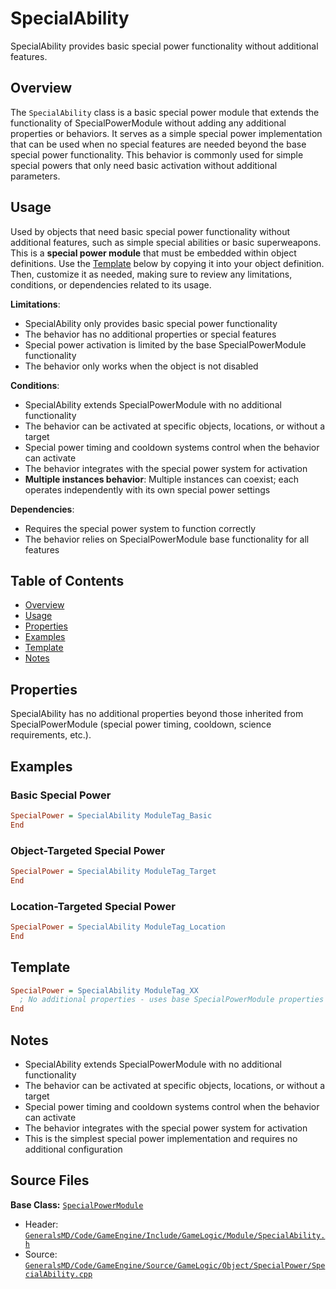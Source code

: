 # SpecialAbility

SpecialAbility provides basic special power functionality without additional features.

## Overview

The `SpecialAbility` class is a basic special power module that extends the functionality of SpecialPowerModule without adding any additional properties or behaviors. It serves as a simple special power implementation that can be used when no special features are needed beyond the base special power functionality. This behavior is commonly used for simple special powers that only need basic activation without additional parameters.

## Usage

Used by objects that need basic special power functionality without additional features, such as simple special abilities or basic superweapons. This is a **special power module** that must be embedded within object definitions. Use the [Template](#template) below by copying it into your object definition. Then, customize it as needed, making sure to review any limitations, conditions, or dependencies related to its usage.

**Limitations**:
- SpecialAbility only provides basic special power functionality
- The behavior has no additional properties or special features
- Special power activation is limited by the base SpecialPowerModule functionality
- The behavior only works when the object is not disabled

**Conditions**:
- SpecialAbility extends SpecialPowerModule with no additional functionality
- The behavior can be activated at specific objects, locations, or without a target
- Special power timing and cooldown systems control when the behavior can activate
- The behavior integrates with the special power system for activation
- **Multiple instances behavior**: Multiple instances can coexist; each operates independently with its own special power settings

**Dependencies**:
- Requires the special power system to function correctly
- The behavior relies on SpecialPowerModule base functionality for all features

## Table of Contents

- [Overview](#overview)
- [Usage](#usage)
- [Properties](#properties)
- [Examples](#examples)
- [Template](#template)
- [Notes](#notes)

## Properties

SpecialAbility has no additional properties beyond those inherited from SpecialPowerModule (special power timing, cooldown, science requirements, etc.).

## Examples

### Basic Special Power
```ini
SpecialPower = SpecialAbility ModuleTag_Basic
End
```

### Object-Targeted Special Power
```ini
SpecialPower = SpecialAbility ModuleTag_Target
End
```

### Location-Targeted Special Power
```ini
SpecialPower = SpecialAbility ModuleTag_Location
End
```

## Template

```ini
SpecialPower = SpecialAbility ModuleTag_XX
  ; No additional properties - uses base SpecialPowerModule properties
End
```

## Notes

- SpecialAbility extends SpecialPowerModule with no additional functionality
- The behavior can be activated at specific objects, locations, or without a target
- Special power timing and cooldown systems control when the behavior can activate
- The behavior integrates with the special power system for activation
- This is the simplest special power implementation and requires no additional configuration

## Source Files

**Base Class:** [`SpecialPowerModule`](../../GeneralsMD/Code/GameEngine/Include/GameLogic/Module/SpecialPowerModule.h)

- Header: [`GeneralsMD/Code/GameEngine/Include/GameLogic/Module/SpecialAbility.h`](../../GeneralsMD/Code/GameEngine/Include/GameLogic/Module/SpecialAbility.h)
- Source: [`GeneralsMD/Code/GameEngine/Source/GameLogic/Object/SpecialPower/SpecialAbility.cpp`](../../GeneralsMD/Code/GameEngine/Source/GameLogic/Object/SpecialPower/SpecialAbility.cpp)